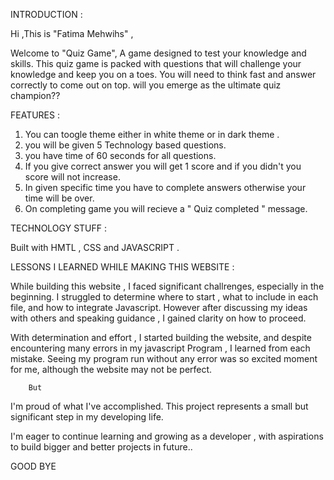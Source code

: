 INTRODUCTION :


Hi ,This is "Fatima Mehwihs" ,

Welcome to "Quiz Game",
A game designed to test your knowledge and skills.
This quiz game is packed with questions that will challenge your knowledge and 
keep you on a toes.
You will need to think fast and answer correctly to come out on top.
will you emerge as the ultimate quiz champion??


FEATURES :
 
1. You can toogle theme either in white theme or in dark theme .
2. you will be given 5 Technology based questions.
3. you have time of 60 seconds for all questions.
4. If you give correct answer you will get 1 score and if you didn't you score will not increase.
5. In given specific time you have to complete answers otherwise your time will be over.
6. On completing game you will recieve a " Quiz completed " message.


TECHNOLOGY STUFF :

Built with HMTL , CSS and JAVASCRIPT .


LESSONS I LEARNED WHILE MAKING THIS WEBSITE :

While building this website , I faced significant challrenges, especially in the beginning. 
I struggled to determine where to start , what to include in each file, and how to integrate Javascript.
However after discussing my ideas with others and speaking guidance , I gained clarity on how to proceed.

With determination and effort , I started building the website, and despite encountering many 
errors in my javascript Program ,  I learned  from each mistake.
Seeing my program run without any error was so excited moment for me,
although the website may not be perfect. 
       
        But

I'm proud of what I've accomplished.
This project represents a small but significant step in my developing life.


I'm eager to continue learning and growing as a developer , with
 aspirations to build bigger and better projects in future..

 
 GOOD BYE




